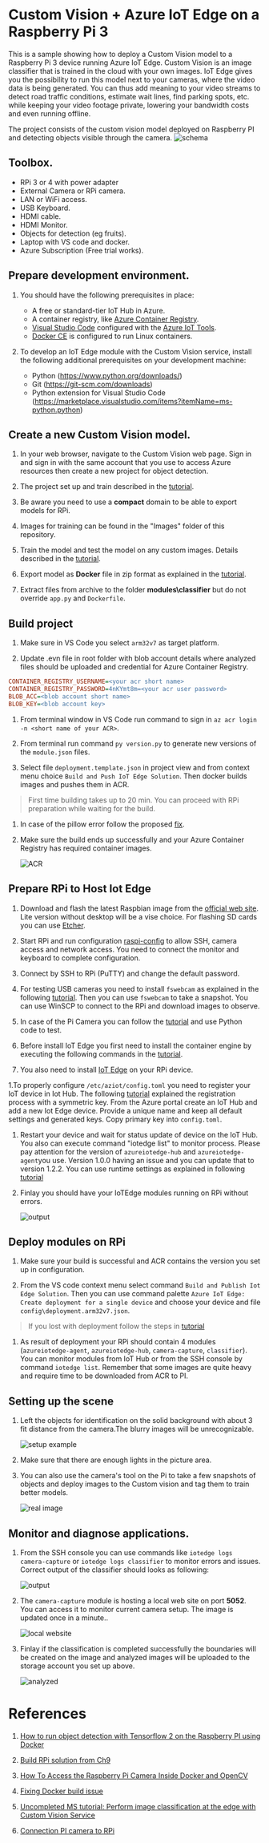 # Custom Vision + Azure IoT Edge on a Raspberry Pi 3


This is a sample showing how to deploy a Custom Vision model to a Raspberry Pi 3 device running Azure IoT Edge. Custom Vision is an image classifier that is trained in the cloud with your own images. IoT Edge gives you the possibility to run this model next to your cameras, where the video data is being generated. You can thus add meaning to your video streams to detect road traffic conditions, estimate wait lines, find parking spots, etc. while keeping your video footage private, lowering your bandwidth costs and even running offline.

The project consists of the custom vision model deployed on Raspberry PI and detecting objects visible through the camera. 
![schema](/docs/schema.png)

## Toolbox.

- RPi 3 or 4 with power adapter
- External Camera or RPi camera.
- LAN or WiFi access.
- USB Keyboard.
- HDMI cable.
- HDMI Monitor. 
- Objects for detection (eg fruits).
- Laptop with VS code and docker.
- Azure Subscription (Free trial works). 

## Prepare development environment. 

1. You should have the following prerequisites in place:

    - A free or standard-tier IoT Hub in Azure.
    - A container registry, like [Azure Container Registry](https://docs.microsoft.com/en-us/azure/container-registry/?view=iotedge-2020-11).
    - [Visual Studio Code](https://code.visualstudio.com/) configured with the [Azure IoT Tools](https://marketplace.visualstudio.com/items?itemName=vsciot-vscode.azure-iot-tools).
    - [Docker CE](https://docs.docker.com/install/) is configured to run Linux containers.

1. To develop an IoT Edge module with the Custom Vision service, install the following additional prerequisites on your development machine:

    - Python (https://www.python.org/downloads/)
    - Git (https://git-scm.com/downloads)
    - Python extension for Visual Studio Code (https://marketplace.visualstudio.com/items?itemName=ms-python.python)


## Create a new Custom Vision model. 

1. In your web browser, navigate to the Custom Vision web page.  Sign in and sign in with the same account that you use to access Azure resources then create a new project for object detection.

1. The project set up and train described in the [tutorial](https://docs.microsoft.com/en-us/azure/cognitive-services/custom-vision-service/get-started-build-detector).

1. Be aware you need to use a **compact** domain to be able to export models for RPi.

1. Images for training can be found in the "Images" folder of this repository.

1. Train the model and test the model on any custom images. Details described in the [tutorial](https://docs.microsoft.com/en-us/azure/cognitive-services/custom-vision-service/test-your-model).

1. Export model as **Docker** file in zip format as explained in the [tutorial](https://docs.microsoft.com/en-us/azure/cognitive-services/custom-vision-service/export-your-model#export-your-model).

1. Extract files from archive to the folder **modules\classifier** but do not override `app.py` and `Dockerfile`.



## Build project

1. Make sure in VS Code you select `arm32v7` as target platform.

1. Update .evn file in root folder with blob account details where analyzed files should be uploaded and credential for Azure Container Registry.

```ini
CONTAINER_REGISTRY_USERNAME=<your acr short name>
CONTAINER_REGISTRY_PASSWORD=4nKYmt8m=<your acr user password>
BLOB_ACC=<blob account short name>
BLOB_KEY=<blob account key>
```

1. From terminal window in VS Code run command to sign in `az acr login -n <short name of your ACR>`.

1. From terminal run command `py version.py` to generate new versions of the `module.json` files.

1. Select file `deployment.template.json` in project view and from context menu choice `Build and Push IoT Edge Solution`. Then docker builds images and pushes them in ACR. 

> First time building takes up to 20 min. You can proceed with RPi preparation while waiting for the build.

1. In case of the pillow error follow the proposed [fix](https://dev.to/kenakamu/export-custom-vision-model-to-raspberry-pi-3-issue-and-fix-29bg).

1. Make sure the build ends up successfully and your Azure Container Registry has required container images.

    ![ACR](/Docs/acr.png)


## Prepare RPi to Host Iot Edge

1. Download and flash the latest Raspbian image from the [official web site](https://www.raspberrypi.org/software/operating-systems/). Lite version without desktop will be a vise choice. For flashing SD cards you can use [Etcher](https://www.balena.io/etcher/).

1. Start RPi and run configuration [raspi-config](https://www.raspberrypi.org/documentation/computers/configuration.html) to allow SSH, camera access and network access. You need to connect the monitor and keyboard to complete configuration.

1. Connect by SSH to RPi (PuTTY) and change the default password.

1. For testing USB cameras you need to install `fswebcam` as explained in the following [tutorial](https://tutorials-raspberrypi.com/raspberry-pi-security-camera-with-webcam/). Then you can use `fswebcam` to take a snapshot. You can use WinSCP to connect to the RPi and download images to observe.

1. In case of the Pi Camera you can follow the [tutorial](https://projects.raspberrypi.org/en/projects/getting-started-with-picamera) and use Python code to test. 

1. Before install IoT Edge you first need to install the container engine by executing the following commands in the [tutorial](https://docs.microsoft.com/en-us/azure/iot-edge/how-to-install-iot-edge?view=iotedge-2020-11#install-a-container-engine).

1. You also need to install [IoT Edge](https://docs.microsoft.com/en-us/azure/iot-edge/how-to-install-iot-edge?view=iotedge-2020-11#install-iot-edge) on your RPi device.

1.To properly configure `/etc/aziot/config.toml` you need to register your IoT device in Iot Hub. The following [tutorial](https://docs.microsoft.com/en-us/azure/iot-edge/how-to-register-device?view=iotedge-2020-11&tabs=azure-portal) explained the registration process with a symmetric key. From the Azure portal create an IoT Hub and add a new Iot Edge device. Provide a unique name and keep all default settings and generated keys. Copy primary key into `config.toml`. 

1. Restart your device and wait for status update of device on the IoT Hub. You also can execute command "iotedge list" to monitor process. Please pay attention for the version of `azureiotedge-hub` and `azureiotedge-agent`you use. Version 1.0.0 having an issue and you can update that to version 1.2.2. You can use runtime settings as explained in following [tutorial](https://docs.microsoft.com/en-us/azure/iot-edge/how-to-update-iot-edge?view=iotedge-2020-11&tabs=windows#update-a-specific-tag-image)   

1. Finlay you should have your IoTEdge modules running on RPi without errors. 
    
    ![output](/Docs/iothub-screen.png)



## Deploy modules on RPi

1. Make sure your build is successful and ACR contains the version you set up in configuration.

1. From the VS code context menu select command `Build and Publish Iot Edge Solution`. Then you can use command palette `Azure IoT Edge: Create deployment for a single device` and choose your device and file `config\deployment.arm32v7.json`.

>If you lost with deployment follow the steps in [tutorial](https://docs.microsoft.com/en-us/azure/iot-edge/tutorial-deploy-custom-vision?view=iotedge-2020-11#deploy-modules-to-device)

1. As result of deployment your RPi should contain 4 modules (`azureiotedge-agent`, `azureiotedge-hub`, `camera-capture`, `classifier`). You can monitor modules from IoT Hub or from the SSH console by command `iotedge list`. Remember that some images are quite heavy and require time to be downloaded from ACR to PI.


## Setting up the scene

1. Left the objects for identification on the solid background with about 3 fit distance from the camera.The blurry images will be unrecognizable.

    ![setup example](/Docs/PiCamSetUp-sm.png)

1. Make sure that there are enough lights in the picture area. 

1. You can also use the camera's tool on the Pi to take a few snapshots of objects and deploy images to the Custom vision and tag them to train better models.

    ![real image](/Docs/camera-taken.png)

## Monitor and diagnose applications.

1. From the SSH console you can use commands like `iotedge logs camera-capture` or `iotedge logs classifier` to monitor errors and issues. Correct output of the classifier should looks as following:

    ![output](/Docs/rp-result.png)

1. The `camera-capture` module is hosting a local web site on port **5052**. You can access it to monitor current camera setup. The image is updated once in a minute..

    ![local website](/Docs/fruits-sm.png)

1. Finlay if the classification is completed successfully the boundaries will be created on the image and analyzed images will be uploaded to the storage account you set up above.

    ![analyzed](/Docs/analyzed-group.png)


# References

1. [How to run object detection with Tensorflow 2 on the Raspberry PI using Docker](https://spltech.co.uk/how-to-run-object-detection-with-tensorflow-2-on-the-raspberry-pi-using-docker/)

1. [Build RPi solution from Ch9](https://github.com/Azure-Samples/Custom-vision-service-iot-edge-raspberry-pi)

1. [How To Access the Raspberry Pi Camera Inside Docker and OpenCV](https://spltech.co.uk/how-to-access-the-raspberry-pi-camera-inside-docker-and-opencv/)

1. [Fixing Docker build issue](https://dev.to/kenakamu/export-custom-vision-model-to-raspberry-pi-3-issue-and-fix-29bg)

1. [Uncompleted MS tutorial: Perform image classification at the edge with Custom Vision Service](https://docs.microsoft.com/en-us/azure/iot-edge/tutorial-deploy-custom-vision?view=iotedge-2020-11)

1. [Connection PI camera to RPi](https://www.teachmemicro.com/uploading-camera-images-raspberry-pi-website/)